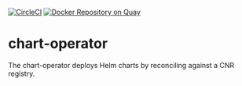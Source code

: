 [![CircleCI](https://circleci.com/gh/giantswarm/chart-operator.svg?style=svg)](https://circleci.com/gh/giantswarm/chart-operator) [![Docker Repository on Quay](https://quay.io/repository/giantswarm/chart-operator/status "Docker Repository on Quay")](https://quay.io/repository/giantswarm/chart-operator)

# chart-operator

The chart-operator deploys Helm charts by reconciling against a CNR registry.
